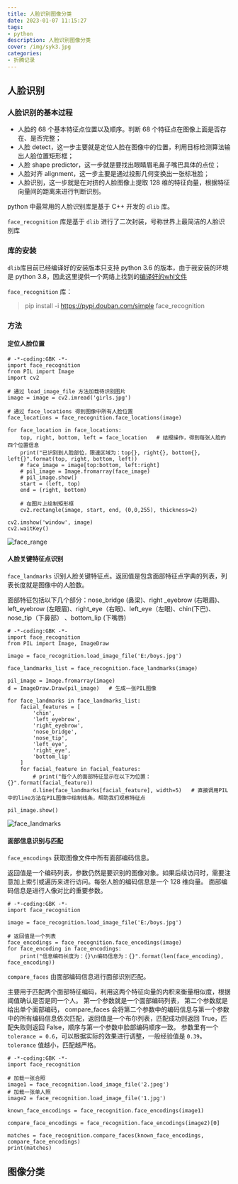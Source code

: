 ```yaml
---
title: 人脸识别图像分类
date: 2023-01-07 11:15:27
tags:
- python
description: 人脸识别图像分类
cover: /img/syk3.jpg
categories: 
- 折腾记录
---
```

## 人脸识别
### 人脸识别的基本过程
+ 人脸的 68 个基本特征点位置以及顺序。判断 68 个特征点在图像上面是否存在、是否完整；
+ 人脸 detect，这一步主要就是定位人脸在图像中的位置，利用目标检测算法输出人脸位置矩形框；
+ 人脸 shape predictor，这一步就是要找出眼睛眉毛鼻子嘴巴具体的点位；
+ 人脸对齐 alignment，这一步主要是通过投影几何变换出一张标准脸；
+ 人脸识别，这一步就是在对挤的人脸图像上提取 128 维的特征向量，根据特征向量间的距离来进行判断识别。

python 中最常用的人脸识别库是基于 C++ 开发的 `dlib` 库。

`face_recognition` 库是基于 `dlib` 进行了二次封装，号称世界上最简洁的人脸识别库

### 库的安装
`dlib`库目前已经编译好的安装版本只支持 python 3.6 的版本，由于我安装的环境是 python 3.8，因此这里提供一个网络上找到的[编译好的whl文件](dlib-19.19.0-cp38-cp38-win_amd64.whl)

`face_recognition` 库：
> pip install -i https://pypi.douban.com/simple face_recognition

### 方法
#### 定位人脸位置

```
# -*-coding:GBK -*-
import face_recognition
from PIL import Image
import cv2
 
# 通过 load_image_file 方法加载待识别图片
image = image = cv2.imread('girls.jpg')
 
# 通过 face_locations 得到图像中所有人脸位置
face_locations = face_recognition.face_locations(image)
 
for face_location in face_locations:
    top, right, bottom, left = face_location   # 结报操作，得到每张人脸的四个位置信息
    print("已识别到人脸部位，限速区域为：top{}, right{}, bottom{}, left{}".format(top, right, bottom, left))
    # face_image = image[top:bottom, left:right]
    # pil_image = Image.fromarray(face_image)
    # pil_image.show()
    start = (left, top)
    end = (right, bottom)
 
    # 在图片上绘制矩形框
    cv2.rectangle(image, start, end, (0,0,255), thickness=2)
 
cv2.imshow('window', image)
cv2.waitKey()
```

![face_range](face_range.png)
#### 人脸关键特征点识别
`face_landmarks` 识别人脸关键特征点。返回值是包含面部特征点字典的列表，列表长度就是图像中的人脸数。

面部特征包括以下几个部分：nose_bridge (鼻梁)、right _eyebrow (右眼眉)、left_eyebrow (左眼眉)、right_eye（右眼)、left_eye（左眼)、chin(下巴)、 nose_tip（下鼻部） 、bottom_lip (下嘴唇) 

```
# -*-coding:GBK -*-
import face_recognition
from PIL import Image, ImageDraw
 
image = face_recognition.load_image_file('E:/boys.jpg')
 
face_landmarks_list = face_recognition.face_landmarks(image)
 
pil_image = Image.fromarray(image)
d = ImageDraw.Draw(pil_image)   # 生成一张PIL图像
 
for face_landmarks in face_landmarks_list:
    facial_features = [
        'chin',
        'left_eyebrow',
        'right_eyebrow',
        'nose_bridge',
        'nose_tip',
        'left_eye',
        'right_eye',
        'bottom_lip'
    ]
    for facial_feature in facial_features:
        # print("每个人的面部特征显示在以下为位置：{}".format(facial_feature))
        d.line(face_landmarks[facial_feature], width=5)   # 直接调用PIL中的line方法在PIL图像中绘制线条，帮助我们观察特征点
 
pil_image.show()
```

![face_landmarks](face_landmarks.png)

#### 面部信息识别与匹配
`face_encodings` 获取图像文件中所有面部编码信息。

返回值是一个编码列表，参数仍然是要识别的图像对象。如果后续访问时，需要注意加上索引或遍历来进行访问。每张人脸的编码信息是一个 128 维向量。
面部编码信息是进行人像对比的重要参数。
```
# -*-coding:GBK -*-
import face_recognition
 
image = face_recognition.load_image_file('E:/boys.jpg')
 
# 返回值是一个列表
face_encodings = face_recognition.face_encodings(image)
for face_encoding in face_encodings:
    print("信息编码长度为：{}\n编码信息为：{}".format(len(face_encoding), face_encoding))
```

`compare_faces` 由面部编码信息进行面部识别匹配。

主要用于匹配两个面部特征编码，利用这两个特征向量的内积来衡量相似度，根据阈值确认是否是同一个人。
第一个参数就是一个面部编码列表， 第二个参数就是给出单个面部编码， compare_faces 会将第二个参数中的编码信息与第一个参数中的所有编码信息依次匹配，返回值是一个布尔列表，匹配成功则返回 True，匹配失败则返回 False，顺序与第一个参数中脸部编码顺序一致。
参数里有一个 `tolerance = 0.6`，可以根据实际的效果进行调整，一般经验值是 `0.39`。`tolerance` 值越小，匹配越严格。

```
# -*-coding:GBK -*-
import face_recognition
 
# 加载一张合照
image1 = face_recognition.load_image_file('2.jpeg')
# 加载一张单人照
image2 = face_recognition.load_image_file('1.jpg')

known_face_encodings = face_recognition.face_encodings(image1)

compare_face_encodings = face_recognition.face_encodings(image2)[0]

matches = face_recognition.compare_faces(known_face_encodings, compare_face_encodings)
print(matches)
```
## 图像分类
